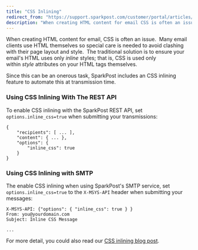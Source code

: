 ```yaml
---
title: "CSS Inlining"
redirect_from: "https://support.sparkpost.com/customer/portal/articles/2457861-css-inlining"
description: "When creating HTML content for email CSS is often an issue Many email clients use HTML themselves so special care is needed to avoid clashing with their page layout and style The traditional solution is to ensure your email's HTML uses only inline styles that is CSS is used only..."
---
```


When creating HTML content for email, CSS is often an issue.  Many email clients use HTML themselves so special care is needed to avoid clashing with their page layout and style.  The traditional solution is to ensure your email's HTML uses only *inline* styles; that is, CSS is used only within *style* attributes on your HTML tags themselves.

Since this can be an onerous task, SparkPost includes an CSS inlining feature to automate this at transmission time.

### Using CSS Inlining With The REST API

To enable CSS inlining with the SparkPost REST API, set `options.inline_css=true` when submitting your transmissions:
```
{
    "recipients": [ ... ],
    "content": { ... },
    "options": {
        "inline_css": true
    }
}
```

### Using CSS Inlining with SMTP

The enable CSS inlining when using SparkPost's SMTP service, set `options.inline_css=true` to the `X-MSYS-API` header when submitting your messages:
```
X-MSYS-API: {"options": { "inline_css": true } }
From: you@yourdomain.com
Subject: Inline CSS Message

...
```
For more detail, you could also read our [CSS inlining blog post](https://www.sparkpost.com/blog/automatic-css-inlining-sparkpost/).